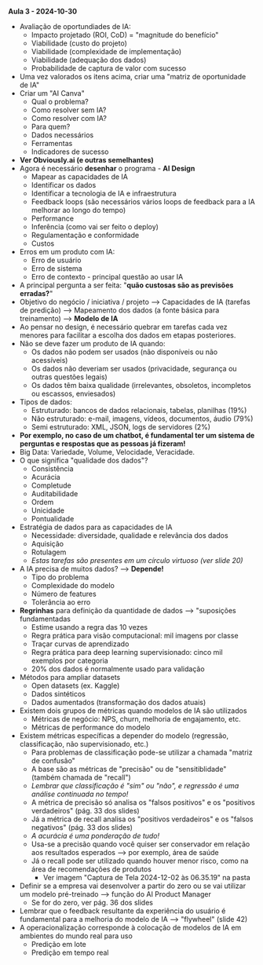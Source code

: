 **Aula 3 - 2024-10-30**
* Avaliação de oportundiades de IA:
    * Impacto projetado (ROI, CoD) = "magnitude do benefício"
    * Viabilidade (custo do projeto)
    * Viabilidade (complexidade de implementação)
    * Viabilidade (adequação dos dados)
    * Probabilidade de captura de valor com sucesso
* Uma vez valorados os itens acima, criar uma "matriz de oportunidade de IA"
* Criar um "AI Canva"
    * Qual o problema?
    * Como resolver sem IA?
    * Como resolver com IA?
    * Para quem?
    * Dados necessários
    * Ferramentas
    * Indicadores de sucesso
* **Ver Obviously.ai (e outras semelhantes)**
* Agora é necessário **desenhar** o programa - **AI Design**
    * Mapear as capacidades de IA
    * Identificar os dados
    * Identificar a tecnologia de IA e infraestrutura
    * Feedback loops (são necessários vários loops de feedback para a IA melhorar ao longo do tempo)
    * Performance
    * Inferência (como vai ser feito o deploy)
    * Regulamentação e conformidade
    * Custos
* Erros em um produto com IA:
    * Erro de usuário
    * Erro de sistema
    * Erro de contexto - principal questão ao usar IA
* A principal pergunta a ser feita: "**quão custosas são as previsões erradas?**"
* Objetivo do negócio / iniciativa / projeto --> Capacidades de IA (tarefas de predição) --> Mapeamento dos dados (a fonte básica para treinamento) --> **Modelo de IA**
* Ao pensar no design, é necessário quebrar em tarefas cada vez menores para facilitar a escolha dos dados em etapas posteriores.
* Não se deve fazer um produto de IA quando:
    * Os dados não podem ser usados (não disponíveis ou não acessíveis)
    * Os dados não deveriam ser usados (privacidade, segurança ou outras questões legais)
    * Os dados têm baixa qualidade (irrelevantes, obsoletos, incompletos ou escassos, enviesados)
* Tipos de dados:
    * Estruturado: bancos de dados relacionais, tabelas, planilhas (19%)
    * Não estruturado: e-mail, imagens, vídeos, documentos, áudio (79%)
    * Semi estruturado: XML, JSON, logs de servidores (2%)
* **Por exemplo, no caso de um chatbot, é fundamental ter um sistema de perguntas e respostas que as pessoas já fizeram!**
* Big Data: Variedade, Volume, Velocidade, Veracidade.
* O que significa "qualidade dos dados"?
    * Consistência
    * Acurácia
    * Completude
    * Auditabilidade
    * Ordem
    * Unicidade
    * Pontualidade
* Estratégia de dados para as capacidades de IA
    * Necessidade: diversidade, qualidade e relevância dos dados
    * Aquisição
    * Rotulagem
    * _Estas tarefas são presentes em um círculo virtuoso (ver slide 20)_
* A IA precisa de muitos dados? --> **Depende!**
    * Tipo do problema
    * Complexidade do modelo
    * Número de features
    * Tolerância ao erro
* **Regrinhas** para definição da quantidade de dados --> "suposições fundamentadas
    * Estime usando a regra das 10 vezes
    * Regra prática para visão computacional: mil imagens por classe
    * Traçar curvas de aprendizado
    * Regra prática para deep learning supervisionado: cinco mil exemplos por categoria
    * 20% dos dados é normalmente usado para validação
* Métodos para ampliar datasets
    * Open datasets (ex. Kaggle)
    * Dados sintéticos
    * Dados aumentados (transformação dos dados atuais)
* Existem dois grupos de  métricas quando modelos de IA são utilizados
    * Métricas de negócio: NPS, churn, melhoria de engajamento, etc.
    * Métricas de performance do modelo
* Existem métricas específicas a depender do modelo (regressão, classificação, não supervisionado, etc.)
    * Para problemas de classificação pode-se utilizar a chamada "matriz de confusão"
    * A base são as métricas de "precisão" ou de "sensitiblidade" (também chamada de "recall")
    * _Lembrar que classificação é "sim" ou "não", e regressão é uma análise continuada no tempo!_
    * A métrica de precisão só analisa os "falsos positivos" e os "positivos verdadeiros" (pág. 33 dos slides)
    * Já a métrica de recall analisa os "positivos verdadeiros" e os "falsos negativos" (pág. 33 dos slides)
    * _A acurácia é uma ponderação de tudo!_
    * Usa-se a precisão quando você quiser ser conservador em relação aos resultados esperados --> por exemplo, área de saúde
    * Já o recall pode ser utilizado quando houver menor risco, como na área de recomendações de produtos
        * Ver imagem "Captura de Tela 2024-12-02 às 06.35.19" na pasta
* Definir se a empresa vai desenvolver a partir do zero ou se vai utilizar um modelo pré-treinado --> função do AI Product Manager
    * Se for do zero, ver pág. 36 dos slides
* Lembrar que o feedback resultante da experiência do usuário é fundamental para a melhoria do modelo de IA --> "flywheel" (slide 42)
* A operacionalização corresponde à colocação de modelos de IA em ambientes do mundo real para uso
    * Predição em lote
    * Predição em tempo real